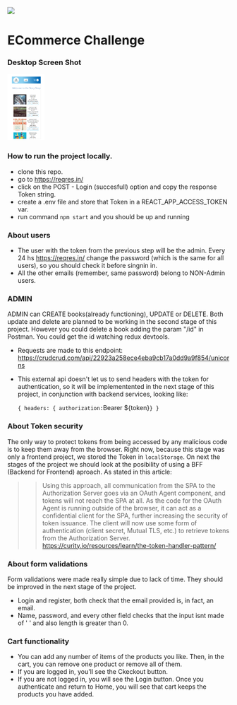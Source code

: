 <p align='left'>
    <img src='https://media-exp1.licdn.com/dms/image/C4D0BAQHNsZgUyxwI0w/company-logo_200_200/0/1618588184953?e=2147483647&v=beta&t=43jVmumra31on9vIUOUo6iOyiBVT6yZzB8FQq3usXrI' </img>
</p>

# ECommerce Challenge
### Desktop Screen Shot
<p align="left">
  <img height="150" src="./desktopMobile.png" />
</p>

### How to run the project locally.
- clone this repo.
- go to https://reqres.in/
- click on the POST - Login (succesfull) option and copy the response Token string.
- create a .env file and store that Token in a REACT_APP_ACCESS_TOKEN var.
- run command `npm start` and you should be up and running


### About users
- The user with the token from the previous step will be the admin. Every 24 hs https://reqres.in/ change the password (which is the same for all users), so you should check it before singnin in.
- All the other emails (remember, same password) belong to NON-Admin users.

### ADMIN
ADMIN can CREATE books(already functioning), UPDATE or DELETE. Both update and delete are planned to be working in the second stage of this project. However you could delete a book adding the param "/id" in Postman. You could get the id watching redux devtools.
- Requests are made to this endpoint: https://crudcrud.com/api/22923a258ece4eba9cb17a0dd9a9f854/unicorns
- This external api doesn't let us to send headers with the token for authentication, so it will be implementented in the next stage of this project, in conjunction with backend services, looking like: 

    `
    {
        headers: {
         authorization: `Bearer ${token}`
          }
    }
    `

### About Token security
The only way to protect tokens from being accessed by any malicious code is to keep them away from the browser. Right now, because this stage was only a frontend project, we stored the Token in `localStorage`.
On next the stages of the project we should look at the posibility of using a BFF (Backend for Frontend) aproach. 
As stated in this article: 
> > Using this approach, all communication from the SPA to the Authorization Server goes via an OAuth Agent component, and tokens will not reach the SPA at all.
> > As the code for the OAuth Agent is running outside of the browser, it can act as a confidential client for the SPA, further increasing the security of token
> > issuance. The client will now use some form of authentication (client secret, Mutual TLS, etc.) to retrieve tokens from the Authorization Server.
> > https://curity.io/resources/learn/the-token-handler-pattern/

### About form validations
Form validations were made really simple due to lack of time. They should be improved in the next stage of the project.
- Login and register, both check that the email provided is, in fact, an email. 
- Name, password, and every other field checks that the input isnt made of ' ' and also length is greater than 0.

### Cart functionality
- You can add any number of items of the products you like. Then, in the cart, you can remove one product or remove all of them.
- If you are logged in, you'll see the Ckeckout button.
- If you are not logged in, you will see the Login button. Once you authenticate and return to Home, you will see that cart keeps the products you have added.
